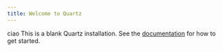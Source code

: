```yaml
---
title: Welcome to Quartz
---
```

ciao
This is a blank Quartz installation.
See the [documentation](https://quartz.jzhao.xyz) for how to get started.
